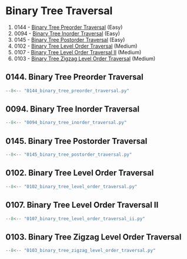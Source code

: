 # Binary Tree Traversal

1. 0144 - [Binary Tree Preorder Traversal](https://leetcode.com/problems/binary-tree-preorder-traversal/) (Easy)
2. 0094 - [Binary Tree Inorder Traversal](https://leetcode.com/problems/binary-tree-inorder-traversal/) (Easy)
3. 0145 - [Binary Tree Postorder Traversal](https://leetcode.com/problems/binary-tree-postorder-traversal/) (Easy)
4. 0102 - [Binary Tree Level Order Traversal](https://leetcode.com/problems/binary-tree-level-order-traversal/) (Medium)
5. 0107 - [Binary Tree Level Order Traversal II](https://leetcode.com/problems/binary-tree-level-order-traversal-ii/) (Medium)
6. 0103 - [Binary Tree Zigzag Level Order Traversal](https://leetcode.com/problems/binary-tree-zigzag-level-order-traversal/) (Medium)

## 0144. Binary Tree Preorder Traversal

```python
--8<-- "0144_binary_tree_preorder_traversal.py"
```

## 0094. Binary Tree Inorder Traversal

```python
--8<-- "0094_binary_tree_inorder_traversal.py"
```

## 0145. Binary Tree Postorder Traversal

```python
--8<-- "0145_binary_tree_postorder_traversal.py"
```

## 0102. Binary Tree Level Order Traversal

```python
--8<-- "0102_binary_tree_level_order_traversal.py"
```

## 0107. Binary Tree Level Order Traversal II

```python
--8<-- "0107_binary_tree_level_order_traversal_ii.py"
```

## 0103. Binary Tree Zigzag Level Order Traversal

```python
--8<-- "0103_binary_tree_zigzag_level_order_traversal.py"
```
